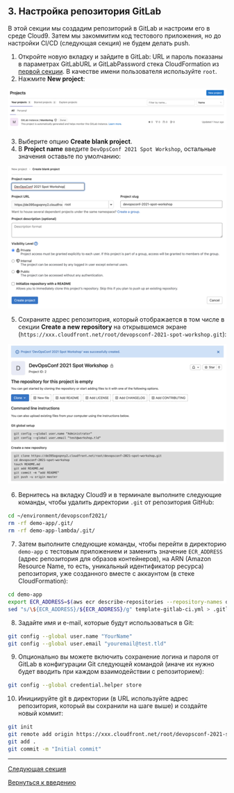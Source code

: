 ## 3. Настройка репозитория GitLab

В этой секции мы создадим репозиторий в GitLab и настроим его в среде Cloud9. Затем мы закоммитим код тестового приложения, но до настройки CI/CD (следующая секция) не будем делать push.

1. Откройте новую вкладку и зайдите в GitLab: URL и пароль показаны в параметрах GitLabURL и GitLabPassword стека CloudFormation из [первой секции](Section1.md). В качестве имени пользователя используйте `root`.
2. Нажмите **New project**:

![Скриншот GitLab](./images/GitLab-Home.png)

3. Выберите опцию **Create blank project**.
4. В **Project name** введите `DevOpsConf 2021 Spot Workshop`, остальные значения оставьте по умолчанию:

![Скриншот GitLab](./images/GitLab-NewProject.png)

5. Сохраните адрес репозитория, который отображается в том числе в секции **Create a new repository** на открывшемся экране (`https://xxx.cloudfront.net/root/devopsconf-2021-spot-workshop.git`):

![Скриншот GitLab](./images/GitLab-CreatedProject.png)

6. Вернитесь на вкладку Cloud9 и в терминале выполните следующие команды, чтобы удалить директории `.git` от репозитория GitHub:

```bash
cd ~/environment/devopsconf2021/
rm -rf demo-app/.git/
rm -rf demo-app-lambda/.git/
```

7. Затем выполните следующие команды, чтобы перейти в директорию `demo-app` с тестовым приложением и заменить значение `ECR_ADDRESS` (адрес репозитория для образов контейнеров), на ARN (Amazon Resource Name, то есть, уникальный идентификатор ресурса) репозитория, уже созданного вместе с аккаунтом (в стеке CloudFormation):

```bash
cd demo-app
export ECR_ADDRESS=$(aws ecr describe-repositories --repository-names devopsconf-demo --region eu-central-1 --query repositories[0].repositoryUri --output text | awk -F'/' '{print $1}')
sed "s/\${ECR_ADDRESS}/${ECR_ADDRESS}/g" template-gitlab-ci.yml > .gitlab-ci.yml
```

8. Задайте имя и e-mail, которые будут использоваться в Git:

```bash
git config --global user.name "YourName"
git config --global user.email "youremail@test.tld"
```

9. Опционально вы можете включить сохранение логина и пароля от GitLab в конфигурации Git следующей командой (иначе их нужно будет вводить при каждом взаимодействии с репозиторием):

```bash
git config --global credential.helper store
```

10. Инициируйте git в директории (в URL используйте адрес репозитория, который вы сохранили на шаге выше) и создайте новый коммит:

```bash
git init
git remote add origin https://xxx.cloudfront.net/root/devopsconf-2021-spot-workshop.git
git add .
git commit -m "Initial commit"
```

---

[Следующая секция](Section4.md)

[Вернуться к введению](../README.md)
